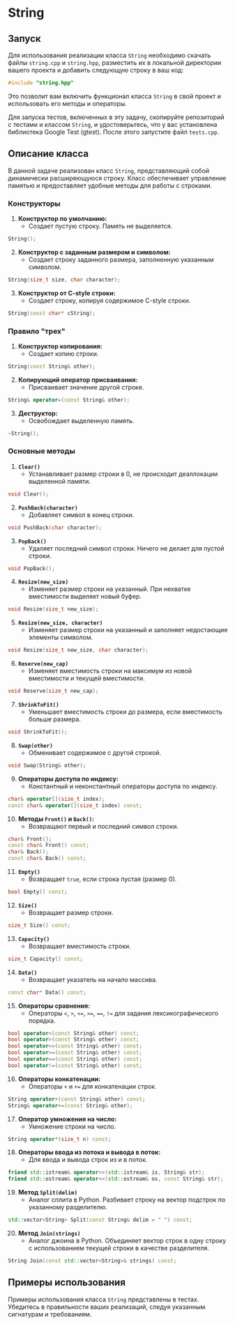 # String

## Запуск
Для использования реализации класса `String` необходимо скачать файлы `string.cpp` и `string.hpp`, разместить их в локальной директории вашего проекта и добавить следующую строку в ваш код:

```cpp
#include "string.hpp"
```

Это позволит вам включить функционал класса `String` в свой проект и использовать его методы и операторы.

Для запуска тестов, включенных в эту задачу, скопируйте репозиторий с тестами и классом `String`, и удостоверьтесь, что у вас установлена библиотека Google Test (gtest). После этого запустите файл `tests.cpp`. 

## Описание класса

В данной задаче реализован класс `String`, представляющий собой динамически расширяющуюся строку. Класс обеспечивает управление памятью и предоставляет удобные методы для работы с строками.

### Конструкторы

1. **Конструктор по умолчанию:**
   - Создает пустую строку. Память не выделяется.

```cpp
String();
```

2. **Конструктор с заданным размером и символом:**
   - Создает строку заданного размера, заполненную указанным символом.

```cpp
String(size_t size, char character);
```

3. **Конструктор от C-style строки:**
   - Создает строку, копируя содержимое C-style строки.

```cpp
String(const char* cString);
```

### Правило "трех"

1. **Конструктор копирования:**
   - Создает копию строки.

```cpp
String(const String& other);
```

2. **Копирующий оператор присваивания:**
   - Присваивает значение другой строке.

```cpp
String& operator=(const String& other);
```

3. **Деструктор:**
   - Освобождает выделенную память.

```cpp
~String();
```

### Основные методы

1. **`Clear()`**
   - Устанавливает размер строки в 0, не происходит деаллокации выделенной памяти.

```cpp
void Clear();
```

2. **`PushBack(character)`**
   - Добавляет символ в конец строки.

```cpp
void PushBack(char character);
```

3. **`PopBack()`**
   - Удаляет последний символ строки. Ничего не делает для пустой строки.

```cpp
void PopBack();
```

4. **`Resize(new_size)`**
   - Изменяет размер строки на указанный. При нехватке вместимости выделяет новый буфер.

```cpp
void Resize(size_t new_size);
```

5. **`Resize(new_size, character)`**
   - Изменяет размер строки на указанный и заполняет недостающие элементы символом.

```cpp
void Resize(size_t new_size, char character);
```

6. **`Reserve(new_cap)`**
   - Изменяет вместимость строки на максимум из новой вместимости и текущей вместимости.

```cpp
void Reserve(size_t new_cap);
```

7. **`ShrinkToFit()`**
   - Уменьшает вместимость строки до размера, если вместимость больше размера.

```cpp
void ShrinkToFit();
```

8. **`Swap(other)`**
   - Обменивает содержимое с другой строкой.

```cpp
void Swap(String& other);
```

9. **Операторы доступа по индексу:**
   - Константный и неконстантный операторы доступа по индексу.

```cpp
char& operator[](size_t index);
const char& operator[](size_t index) const;
```

10. **Методы `Front()` и `Back()`:**
    - Возвращают первый и последний символ строки.

```cpp
char& Front();
const char& Front() const;
char& Back();
const char& Back() const;
```

11. **`Empty()`**
    - Возвращает `true`, если строка пустая (размер 0).

```cpp
bool Empty() const;
```

12. **`Size()`**
    - Возвращает размер строки.

```cpp
size_t Size() const;
```

13. **`Capacity()`**
    - Возвращает вместимость строки.

```cpp
size_t Capacity() const;
```

14. **`Data()`**
    - Возвращает указатель на начало массива.

```cpp
const char* Data() const;
```

15. **Операторы сравнения:**
    - Операторы `<`, `>`, `<=`, `>=`, `==`, `!=` для задания лексикографического порядка.

```cpp
bool operator<(const String& other) const;
bool operator>(const String& other) const;
bool operator<=(const String& other) const;
bool operator>=(const String& other) const;
bool operator==(const String& other) const;
bool operator!=(const String& other) const;
```

16. **Операторы конкатенации:**
    - Операторы `+` и `+=` для конкатенации строк.

```cpp
String operator+(const String& other) const;
String& operator+=(const String& other);
```

17. **Оператор умножения на число:**
    - Умножение строки на число.

```cpp
String operator*(size_t n) const;
```

18. **Операторы ввода из потока и вывода в поток:**
    - Для ввода и вывода строк из и в поток.

```cpp
friend std::istream& operator>>(std::istream& is, String& str);
friend std::ostream& operator<<(std::ostream& os, const String& str);
```

19. **Метод `Split(delim)`**
    - Аналог сплита в Python. Разбивает строку на вектор подстрок по указанному разделителю.

```cpp
std::vector<String> Split(const String& delim = " ") const;
```

20. **Метод `Join(strings)`**
    - Аналог джоина в Python. Объединяет вектор строк в одну строку с использованием текущей строки в качестве разделителя.

```cpp
String Join(const std::vector<String>& strings) const;
```

## Примеры использования

Примеры использования класса `String` представлены в тестах. Убедитесь в правильности ваших реализаций, следуя указанным сигнатурам и требованиям.
